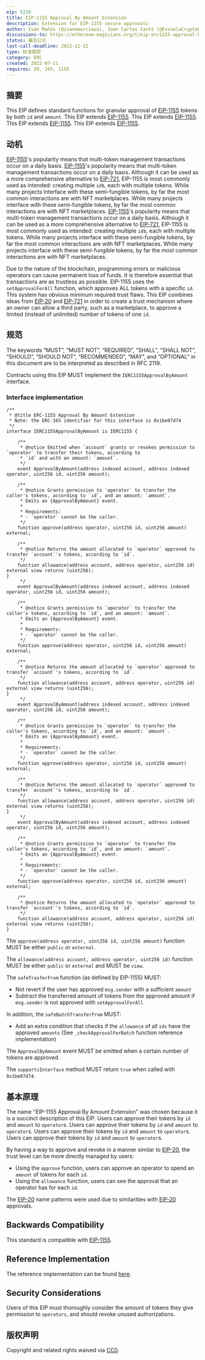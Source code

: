 ```yaml
---
eip: 5216
title: EIP-1155 Approval By Amount Extension
description: Extension for EIP-1155 secure approvals
author: Iván Mañús (@ivanmmurciaua), Juan Carlos Cantó (@EscuelaCryptoES)
discussions-to: https://ethereum-magicians.org/t/eip-erc1155-approval-by-amount/9898
status: 最后公示
last-call-deadline: 2022-11-12
type: 标准跟踪
category: ERC
created: 2022-07-11
requires: 20, 165, 1155
---
```


## 摘要

This EIP defines standard functions for granular approval of [EIP-1155](./eip-1155.md) tokens by both `id` and `amount`. This EIP extends [EIP-1155](./eip-1155.md). This EIP extends [EIP-1155](./eip-1155.md). This EIP extends [EIP-1155](./eip-1155.md). This EIP extends [EIP-1155](./eip-1155.md).

## 动机

[EIP-1155](./eip-1155.md)'s popularity means that multi-token management transactions occur on a daily basis. [EIP-1155](./eip-1155.md)'s popularity means that multi-token management transactions occur on a daily basis. Although it can be used as a more comprehensive alternative to [EIP-721](./eip-721.md), EIP-1155 is most commonly used as intended: creating multiple `id`s, each with multiple tokens. While many projects interface with these semi-fungible tokens, by far the most common interactions are with NFT marketplaces. While many projects interface with these semi-fungible tokens, by far the most common interactions are with NFT marketplaces. [EIP-1155](./eip-1155.md)'s popularity means that multi-token management transactions occur on a daily basis. Although it can be used as a more comprehensive alternative to [EIP-721](./eip-721.md), EIP-1155 is most commonly used as intended: creating multiple `id`s, each with multiple tokens. While many projects interface with these semi-fungible tokens, by far the most common interactions are with NFT marketplaces. While many projects interface with these semi-fungible tokens, by far the most common interactions are with NFT marketplaces.

Due to the nature of the blockchain, programming errors or malicious operators can cause permanent loss of funds. It is therefore essential that transactions are as trustless as possible. EIP-1155 uses the `setApprovalForAll` function, which approves ALL tokens with a specific `id`. This system has obvious minimum required trust flaws. This EIP combines ideas from [EIP-20](./eip-20.md) and [EIP-721](./eip-721.md) in order to create a trust mechanism where an owner can allow a third party, such as a marketplace, to approve a limited (instead of unlimited) number of tokens of one `id`.

## 规范

The keywords “MUST”, “MUST NOT”, “REQUIRED”, “SHALL”, “SHALL NOT”, “SHOULD”, “SHOULD NOT”, “RECOMMENDED”, “MAY”, and “OPTIONAL” in this document are to be interpreted as described in RFC 2119.

Contracts using this EIP MUST implement the `IERC1155ApprovalByAmount` interface.

### Interface implementation

```solidity
/**
 * @title ERC-1155 Approval By Amount Extension
 * Note: the ERC-165 identifier for this interface is 0x1be07d74
 */
interface IERC1155ApprovalByAmount is IERC1155 {

    /**
     * @notice Emitted when `account` grants or revokes permission to `operator` to transfer their tokens, according to
     * `id` and with an amount: `amount`.
     */
    event ApprovalByAmount(address indexed account, address indexed operator, uint256 id, uint256 amount);

    /**
     * @notice Grants permission to `operator` to transfer the caller's tokens, according to `id`, and an amount: `amount`.
     * Emits an {ApprovalByAmount} event.
     *
     * Requirements:
     * - `operator` cannot be the caller.
     */
    function approve(address operator, uint256 id, uint256 amount) external;

    /**
     * @notice Returns the amount allocated to `operator` approved to transfer `account`'s tokens, according to `id`.
     */
    function allowance(address account, address operator, uint256 id) external view returns (uint256);
}
     */
    event ApprovalByAmount(address indexed account, address indexed operator, uint256 id, uint256 amount);

    /**
     * @notice Grants permission to `operator` to transfer the caller's tokens, according to `id`, and an amount: `amount`.
     * Emits an {ApprovalByAmount} event.
     *
     * Requirements:
     * - `operator` cannot be the caller.
     */
    function approve(address operator, uint256 id, uint256 amount) external;

    /**
     * @notice Returns the amount allocated to `operator` approved to transfer `account`'s tokens, according to `id`.
     */
    function allowance(address account, address operator, uint256 id) external view returns (uint256);
}
     */
    event ApprovalByAmount(address indexed account, address indexed operator, uint256 id, uint256 amount);

    /**
     * @notice Grants permission to `operator` to transfer the caller's tokens, according to `id`, and an amount: `amount`.
     * Emits an {ApprovalByAmount} event.
     *
     * Requirements:
     * - `operator` cannot be the caller.
     */
    function approve(address operator, uint256 id, uint256 amount) external;

    /**
     * @notice Returns the amount allocated to `operator` approved to transfer `account`'s tokens, according to `id`.
     */
    function allowance(address account, address operator, uint256 id) external view returns (uint256);
}
     */
    event ApprovalByAmount(address indexed account, address indexed operator, uint256 id, uint256 amount);

    /**
     * @notice Grants permission to `operator` to transfer the caller's tokens, according to `id`, and an amount: `amount`.
     * Emits an {ApprovalByAmount} event.
     *
     * Requirements:
     * - `operator` cannot be the caller.
     */
    function approve(address operator, uint256 id, uint256 amount) external;

    /**
     * @notice Returns the amount allocated to `operator` approved to transfer `account`'s tokens, according to `id`.
     */
    function allowance(address account, address operator, uint256 id) external view returns (uint256);
}
```

The `approve(address operator, uint256 id, uint256 amount)` function MUST be either `public` or `external`.

The `allowance(address account, address operator, uint256 id)` function MUST be either `public` or `external` and MUST be `view`.

The `safeTrasferFrom` function (as defined by EIP-1155) MUST:

- Not revert if the user has approved `msg.sender` with a sufficient `amount`
- Subtract the transferred amount of tokens from the approved amount if `msg.sender` is not approved with `setApprovalForAll`

In addition, the `safeBatchTransferFrom` MUST:

- Add an extra condition that checks if the `allowance` of all `ids` have the approved `amounts` (See `_checkApprovalForBatch` function reference implementation)

The `ApprovalByAmount` event MUST be emitted when a certain number of tokens are approved.

The `supportsInterface` method MUST return `true` when called with `0x1be07d74`.

## 基本原理

The name "EIP-1155 Approval By Amount Extension" was chosen because it is a succinct description of this EIP. Users can approve their tokens by `id` and `amount` to `operator`s. Users can approve their tokens by `id` and `amount` to `operator`s. Users can approve their tokens by `id` and `amount` to `operator`s. Users can approve their tokens by `id` and `amount` to `operator`s.

By having a way to approve and revoke in a manner similar to [EIP-20](./eip-20.md), the trust level can be more directly managed by users:

- Using the `approve` function, users can approve an operator to spend an `amount` of tokens for each `id`.
- Using the `allowance` function, users can see the approval that an operator has for each `id`.

The [EIP-20](./eip-20.md) name patterns were used due to similarities with [EIP-20](./eip-20.md) approvals.

## Backwards Compatibility

This standard is compatible with [EIP-1155](./eip-1155.md).

## Reference Implementation

The reference implementation can be found [here](../assets/eip-5216/ERC1155ApprovalByAmount.sol).

## Security Considerations

Users of this EIP must thoroughly consider the amount of tokens they give permission to `operators`, and should revoke unused authorizations.

## 版权声明

Copyright and related rights waived via [CC0](../LICENSE.md).
